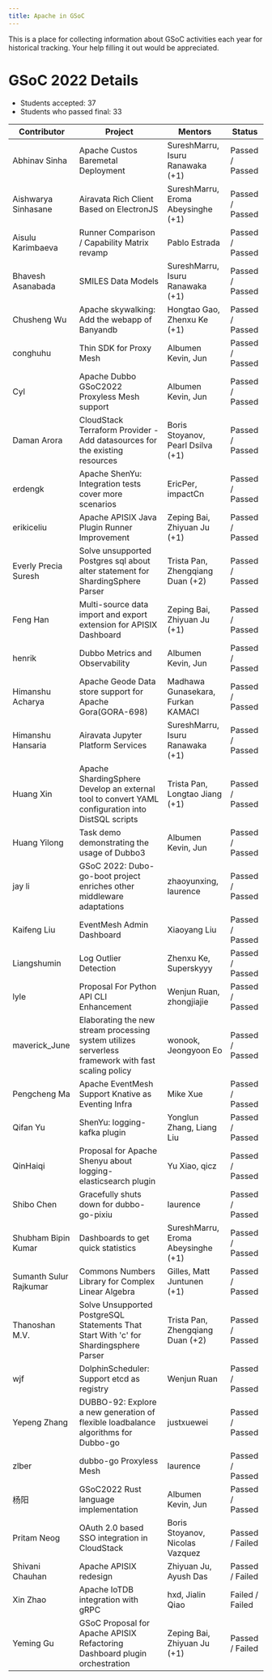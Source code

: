 ```yaml
---
title: Apache in GSoC
---
```

This is a place for collecting information about GSoC activities each year for historical tracking. Your help
filling it out would be appreciated.

# GSoC 2022 Details

* Students accepted: 37
* Students who passed final: 33

| Contributor               | Project                                                                                               | Mentors                               | Status            |
| ------------------------- | ----------------------------------------------------------------------------------------------------- | ------------------------------------- | ----------------- |
| Abhinav Sinha             | Apache Custos Baremetal Deployment                                                                    | SureshMarru, Isuru Ranawaka (+1)      | Passed / Passed   |
| Aishwarya Sinhasane       | Airavata Rich Client Based on ElectronJS                                                              | SureshMarru, Eroma Abeysinghe (+1)    | Passed / Passed   |
| Aisulu Karimbaeva         | Runner Comparison / Capability Matrix revamp                                                          | Pablo Estrada                         | Passed / Passed   |
| Bhavesh Asanabada         | SMILES Data Models                                                                                    | SureshMarru, Isuru Ranawaka (+1)      | Passed / Passed   |
| Chusheng Wu               | Apache skywalking: Add the webapp of Banyandb                                                         | Hongtao Gao, Zhenxu Ke (+1)           | Passed / Passed   |
| conghuhu                  | Thin SDK for Proxy Mesh                                                                               | Albumen Kevin, Jun                    | Passed / Passed   |
| Cyl                       | Apache Dubbo GSoC2022 Proxyless Mesh support                                                          | Albumen Kevin, Jun                    | Passed / Passed   |
| Daman Arora               | CloudStack Terraform Provider - Add datasources for the existing resources                            | Boris Stoyanov, Pearl Dsilva (+1)     | Passed / Passed   |
| erdengk                   | Apache ShenYu: Integration tests cover more scenarios                                                 | EricPer, impactCn                     | Passed / Passed   |
| erikiceliu                | Apache APISIX Java Plugin Runner Improvement                                                          | Zeping Bai, Zhiyuan Ju (+1)           | Passed / Passed   |
| Everly Precia Suresh      | Solve unsupported Postgres sql about alter statement for ShardingSphere Parser                        | Trista Pan, Zhengqiang Duan (+2)      | Passed / Passed   |
| Feng Han                  | Multi-source data import and export extension for APISIX Dashboard                                    | Zeping Bai, Zhiyuan Ju (+1)           | Passed / Passed   |
| henrik                    | Dubbo Metrics and Observability                                                                       | Albumen Kevin, Jun                    | Passed / Passed   |
| Himanshu Acharya          | Apache Geode Data store support for Apache Gora(GORA-698)                                             | Madhawa Gunasekara, Furkan KAMACI     | Passed / Passed   |
| Himanshu Hansaria         | Airavata Jupyter Platform Services                                                                    | SureshMarru, Isuru Ranawaka (+1)      | Passed / Passed   |
| Huang Xin                 | Apache ShardingSphere Develop an external tool to convert YAML configuration into DistSQL scripts     | Trista Pan, Longtao Jiang (+1)        | Passed / Passed   |
| Huang Yilong              | Task demo demonstrating the usage of Dubbo3                                                           | Albumen Kevin, Jun                    | Passed / Passed   |
| jay li                    | GSoC 2022: Dubo-go-boot project enriches other middleware adaptations                                 | zhaoyunxing, laurence                 | Passed / Passed   |
| Kaifeng Liu               | EventMesh Admin Dashboard                                                                             | Xiaoyang Liu                          | Passed / Passed   |
| Liangshumin               | Log Outlier Detection                                                                                 | Zhenxu Ke, Superskyyy                 | Passed / Passed   |
| lyle                      | Proposal For Python API CLI Enhancement                                                               | Wenjun Ruan, zhongjiajie              | Passed / Passed   |
| maverick_June             | Elaborating the new stream processing system utilizes serverless framework with fast scaling policy   | wonook, Jeongyoon Eo                  | Passed / Passed   |
| Pengcheng Ma              | Apache EventMesh Support Knative as Eventing Infra                                                    | Mike Xue                              | Passed / Passed   |
| Qifan Yu                  | ShenYu: logging-kafka plugin                                                                          | Yonglun Zhang, Liang Liu              | Passed / Passed   |
| QinHaiqi                  | Proposal for Apache Shenyu about logging-elasticsearch plugin                                         | Yu Xiao, qicz                         | Passed / Passed   |
| Shibo Chen                | Gracefully shuts down for dubbo-go-pixiu                                                              | laurence                              | Passed / Passed   |
| Shubham Bipin Kumar       | Dashboards to get quick statistics                                                                    | SureshMarru, Eroma Abeysinghe (+1)    | Passed / Passed   |
| Sumanth Sulur Rajkumar    | Commons Numbers Library for Complex Linear Algebra                                                    | Gilles, Matt Juntunen (+1)            | Passed / Passed   |
| Thanoshan M.V.            | Solve Unsupported PostgreSQL Statements That Start With 'c' for Shardingsphere Parser                 | Trista Pan, Zhengqiang Duan (+2)      | Passed / Passed   |
| wjf                       | DolphinScheduler: Support etcd as registry                                                            | Wenjun Ruan                           | Passed / Passed   |
| Yepeng Zhang              | DUBBO-92: Explore a new generation of flexible loadbalance algorithms for Dubbo-go                    | justxuewei                            | Passed / Passed   |
| zlber                     | dubbo-go Proxyless Mesh                                                                               | laurence                              | Passed / Passed   |
| 杨阳                        | GSoC2022 Rust language implementation                                                                 | Albumen Kevin, Jun                    | Passed / Passed   |
| Pritam Neog               | OAuth 2.0 based SSO integration in CloudStack                                                         | Boris Stoyanov, Nicolas Vazquez       | Passed / Failed   |
| Shivani Chauhan           | Apache APISIX redesign                                                                                | Zhiyuan Ju, Ayush Das                 | Passed / Failed   |
| Xin Zhao                  | Apache IoTDB integration with gRPC                                                                    | hxd, Jialin Qiao                      | Failed / Failed   |
| Yeming Gu                 | GSoC Proposal for Apache APISIX Refactoring Dashboard plugin orchestration                            | Zeping Bai, Zhiyuan Ju (+1)           | Passed / Failed   |
